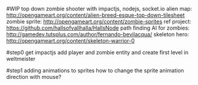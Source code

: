 #WIP top down zombie shooter with impactjs, nodejs, socket.io
alien map: http://opengameart.org/content/alien-breed-esque-top-down-tilesheet
zombie sprite: http://opengameart.org/content/zombie-sprites
ref project: https://github.com/hallsofvallhalla/HallsNode
path finding AI for zombies: http://gamedev.tutsplus.com/author/fernando-bevilacqua/
skeleton hero: http://opengameart.org/content/skeleton-warrior-0


#step0
get impactjs
add player and zombie entity and create first level in weltmeister

#step1
adding animations to sprites
how to change the sprite animation direction with mouse?

